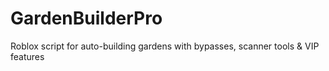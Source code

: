# GardenBuilderPro
Roblox script for auto-building gardens with bypasses, scanner tools &amp; VIP features
